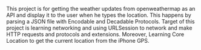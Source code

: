 

This project is for getting the weather updates from openweathermap as an API and display it to the user when he types the location.
This happens by parsing a JSON file with Encodable and Decadable Protocols. Target of this project is learning networking and using URLSession to network and make HTTP requests and protocols and extensions. Moreover, Learning Core Location to get the current location from the iPhone GPS. 



